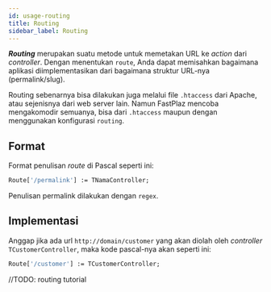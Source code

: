 ```yaml
---
id: usage-routing
title: Routing
sidebar_label: Routing
---
```


**_Routing_** merupakan suatu metode untuk memetakan URL ke _action_ dari _controller_. Dengan menentukan `route`, Anda dapat memisahkan bagaimana aplikasi diimplementasikan dari bagaimana struktur URL-nya (permalink/slug).

Routing sebenarnya bisa dilakukan juga melalui file `.htaccess` dari Apache, atau sejenisnya dari web server lain. Namun FastPlaz mencoba mengakomodir semuanya, bisa dari `.htaccess` maupun dengan menggunakan konfigurasi `routing`.

## Format

Format penulisan _route_ di Pascal seperti ini:
```pascal
Route['/permalink'] := TNamaController;
```

Penulisan permalink dilakukan dengan `regex`.

## Implementasi

Anggap jika ada url `http://domain/customer` yang akan diolah oleh _controller_ `TCustomerController`, maka kode pascal-nya akan seperti ini:

```pascal
Route['/customer'] := TCustomerController;
```

//TODO: routing tutorial
 